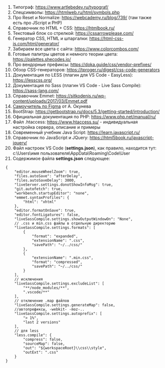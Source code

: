 1. Типограф: https://www.artlebedev.ru/typograf/
2. Спецсимволы: https://htmlweb.ru/html/symbols.php
3. Про Reset и Normalize: https://webcademy.ru/blog/739/ (там также есть про JScript и PHP)
4. Справочник по HTML + CSS: https://htmlbook.ru/
5. Текстовый блок со стрелкой: https://cssarrowplease.com/
6. Генератор CSS, HTML и шпаргалки: https://html-css-js.com/html/generator/
7. Забираем все цвета с сайта: https://www.colorcombos.com/
8. Готовые палитры цветов и немного теории цвета: https://palettes.shecodes.io/
9. Про вендорные префиксы: https://doka.guide/css/vendor-prefixes/
10. Обзор CSS-генераторов: https://tproger.ru/digest/css-code-generators
11. Документация по LESS (плагин для VS Code - EasyLess): https://lesscss.org/
12. Документация по Sass (плагин VS Code - Live Sass Compile): https://sass-lang.com/
13. Справочник Emmet: https://sitkodenis.ru/wp-content/uploads/2017/03/Emmet.pdf
14. [Самоучитель по Figma](https://assets.super.so/83bfff20-a177-485b-a5ba-afe3fc16ebf6/files/8cf1c829-3edf-4e15-9d4c-af0868c6055b.pdf) от А. Окунева
15. BootStrap: https://getbootstrap.ru/docs/5.3/getting-started/introduction/
16. Официальная документация по PHP: https://www.php.net/manual/ru/
17. Файл .htaccess: https://www.htaccess.su/ - индивидуальная настройка сервера, описание и примеры
18. Современный учебник Java Script: https://learn.javascript.ru/
19. Справочник по JavaScript и JQuery: https://html5book.ru/javascript-jquery/
20. Файл настроек VS Code (**settings.json**), как правило, находится тут: c:\Users\имя пользователя\AppData\Roaming\Code\User
21. Содержимое файла **settings.json** следующее:
```
{
    "editor.mouseWheelZoom": true,
    "files.autoSave": "afterDelay",
    "files.autoSaveDelay": 3000,
    "liveServer.settings.donotShowInfoMsg": true,
    "git.autofetch": true,
    "workbench.startupEditor": "none",
    "emmet.syntaxProfiles": {
        "html": "xhtml"
    },
    "editor.formatOnSave": true,
    "editor.fontLigatures": false,
    "liveSassCompile.settings.showOutputWindowOn": "None",
    // .css и min.css файлы в отдельную директорию
    "liveSassCompile.settings.formats": [
        {
            "format": "expanded",
            "extensionName": ".css",
            "savePath": "~/../css/"
        },
        {
            "extensionName": ".min.css",
            "format": "compressed",
            "savePath": "~/../css/"
        }
    ],
    // исключения
    "liveSassCompile.settings.excludeList": [
        "**/node_modules/**",
        ".vscode/**"
    ],
    // отключение .map файлов
    "liveSassCompile.settings.generateMap": false,
    //автопрефиксы, -webkit- -moz-..
    "liveSassCompile.settings.autoprefix": [
        "> 1%",
        "last 2 versions"
    ],
    // для less
    "less.compile": {
        "compress": false,
        "sourceMap": false,
        "out": "${workspaceRoot}\\css\\style",
        "outExt": ".css"
    }
}
```
